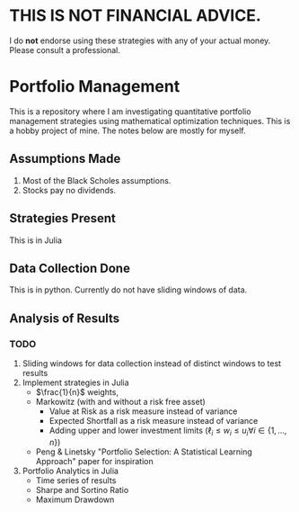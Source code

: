 # THIS IS NOT FINANCIAL ADVICE. 
I do **not** endorse using these strategies with any of your actual money. Please consult a professional.

# Portfolio Management

This is a repository where I am investigating quantitative portfolio management strategies using mathematical optimization techniques. This is a hobby project of mine. The notes below are mostly for myself.

## Assumptions Made
1. Most of the Black Scholes assumptions.
2. Stocks pay no dividends.

## Strategies Present 
This is in Julia 
## Data Collection Done 
This is in python. Currently do not have sliding windows of data. 
## Analysis of Results 

### TODO

1. Sliding windows for data collection instead of distinct windows to test results 
2. Implement strategies in Julia 
     - $\frac{1}{n}$ weights, 
     - Markowitz (with and without a risk free asset)
        - Value at Risk as a risk measure instead of variance
        - Expected Shortfall as a risk measure instead of variance 
        - Adding upper and lower investment limits ($\ell_{i} \leq w_i \leq u_{i} \forall i \in \{1,\dots,n \}$)
    - Peng & Linetsky "Portfolio Selection: A Statistical Learning Approach" paper for inspiration 
3. Portfolio Analytics in Julia 
    - Time series of results 
    - Sharpe and Sortino Ratio
    - Maximum Drawdown 